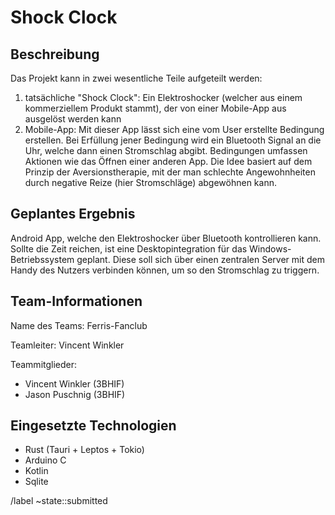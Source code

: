 # Shock Clock

## Beschreibung

<!-- ausführliche Beschreibung des Vorhabens -->
Das Projekt kann in zwei wesentliche Teile aufgeteilt werden:

  1. tatsächliche "Shock Clock": Ein Elektroshocker
     (welcher aus einem kommerziellem Produkt stammt),
     der von einer Mobile-App aus ausgelöst werden kann
  2. Mobile-App: Mit dieser App lässt sich eine vom User erstellte Bedingung erstellen.
     Bei Erfüllung jener Bedingung wird ein Bluetooth Signal an die Uhr,
     welche dann einen Stromschlag abgibt.
     Bedingungen umfassen Aktionen wie das Öffnen einer anderen App.
Die Idee basiert auf dem Prinzip der Aversionstherapie, mit der man
schlechte Angewohnheiten durch negative Reize (hier Stromschläge) abgewöhnen kann.

## Geplantes Ergebnis

<!-- WebApp, Electron App, Library, Desktop Applikation ... -->
Android App, welche den Elektroshocker über Bluetooth kontrollieren kann.
Sollte die Zeit reichen, ist eine Desktopintegration für das
Windows-Betriebssystem geplant. Diese soll sich über einen zentralen Server mit
dem Handy des Nutzers verbinden können, um so den Stromschlag zu triggern.

## Team-Informationen

Name des Teams: Ferris-Fanclub

Teamleiter: Vincent Winkler

Teammitglieder:

* Vincent Winkler (3BHIF)
* Jason Puschnig (3BHIF)

## Eingesetzte Technologien

* Rust (Tauri + Leptos + Tokio)
* Arduino C
* Kotlin
* Sqlite

/label ~state::submitted

